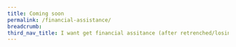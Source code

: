 ```yaml
---
title: Coming soon
permalink: /financial-assistance/
breadcrumb: 
third_nav_title: I want get financial assitance (after retrenched/losing my job)
---
```


